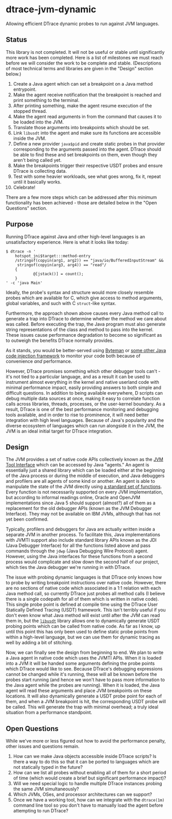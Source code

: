 # dtrace-jvm-dynamic

Allowing efficient DTrace dynamic probes to run against JVM languages.


## Status

This library is not completed. It will not be useful or stable until significantly more work has been completed. Here is a list of milestones we must reach before we will consider the work to be complete and stable. (Descriptions of most technical terms and libraries are given in the "Design" section below.)

1. Create a Java agent which can set a breakpoint on a Java method entrypoint.
2. Make the agent receive notification that the breakpoint is reached and print something to the terminal.
3. After printing something, make the agent resume execution of the stopped thread.
4. Make the agent read arguments in from the command that causes it to be loaded into the JVM.
5. Translate those arguments into breakpoints which should be set.
6. Link `libusdt` into the agent and make sure its functions are accessible inside the JVM.
7. Define a new provider `java$pid` and create static probes in that provider corresponding to the arguments passed into the agent. DTrace should be able to find these and set breakpoints on them, even though they aren't being called yet.
8. Make the breakpoints trigger their respective USDT probes and ensure DTrace is collecting data.
9. Test with some heavier workloads, see what goes wrong, fix it, repeat until it basically works.
10. Celebrate!

There are a few more steps which can be addressed after this minimum functionality has been achieved - those are detailed below in the "Open Questions" section.


## Purpose

Running DTrace against Java and other high-level languages is an unsatisfactory experience. Here is what it looks like today:

    $ dtrace -n '
        hotspot_jni$target:::method-entry
        /stringof(copyin(arg1, arg2)) == "java/io/BufferedInputStream" &&
         stringof(copyin(arg3, arg4)) == "read"/
        {
                @[jstack()] = count();
        }
    ' -c 'java Main'

Ideally, the probe's syntax and structure would more closely resemble probes which are available for C, which give access to method arguments, global variables, and such with C `struct`-like syntax.

Furthermore, the approach shown above causes every Java method call to generate a trap into DTrace to determine whether the method we care about was called. Before executing the trap, the Java program must also generate string representations of the class and method to pass into the kernel. These issues cause performance degradation to become so significant as to outweigh the benefits DTrace normally provides.

As it stands, you would be better-served using [Byteman](https://www.jboss.org/byteman) or [some other Java code injection framework](http://java.dzone.com/articles/practical-introduction-code) to monitor your code both because of convenience *and* performance.

However, DTrace promises something which other debugger tools can't - it's not tied to a particular language, and as a result it can be used to instrument almost everything in the kernel and native userland code with minimal performance impact, easily providing answers to both simple and difficult questions. In addition to being available everywhere, D scripts can debug multiple data sources at once, making it easy to correlate function calls across libraries, threads, processes, or the user-kernel boundary. As a result, DTrace is one of the best performance monitoring and debugging tools available, and in order to rise to prominence, it will need better integration with high level languages. Because of Java's popularity and the diverse ecosystem of languages which can run alongside it in the JVM, the JVM is an ideal initial target for DTrace integration.


## Design

The JVM provides a set of native code APIs collectively known as the [JVM Tool Interface](http://www.oracle.com/technetwork/articles/javase/jvmti-136367.html) which can be accessed by Java "agents." An agent is essentially just a shared library which can be loaded either at the beginning of the Java process or during the middle of execution, and Java debuggers and profilers are all agents of some kind or another. An agent is able to manipulate the state of the JVM directly using [a standard set of functions](http://docs.oracle.com/javase/1.5.0/docs/guide/jvmti/jvmti.html#FunctionIndex). Every function is not necessarily supported on every JVM implementation, but according to informal readings online, Oracle and OpenJVM implementations since Java 5 should support (almost?) all of them as a replacement for the old debugger APIs (known as the JVM Debugger Interface). They may not be available on IBM JVMs, although that has not yet been confirmed.

Typically, profilers and debuggers for Java are actually written inside a separate JVM in another process. To facilitate this, Java implementations with JVMTI support also include standard library APIs known as the JDI (Java Debugger Interface) for all the functions listed above and pass commands through the `jdwp` (Java Debugging Wire Protocol) agent. However, using the Java interfaces for these functions from a second process would complicate and slow down the second half of our project, which ties the Java debugger we're running in with DTrace.

The issue with probing dynamic languages is that DTrace only knows how to probe by writing breakpoint instructions over native code. However, there are no sections of native code which associated in a 1:1 relation with each Java method call, so currently DTrace just probes all method calls (I believe there is a single codepath for all of them which is written in native code). This single probe point is defined at compile time using the DTrace User Statically Defined Tracing (USDT) framework. This isn't terribly useful if you don't even know what Java method will exist until after the JVM can read them in, but the [`libusdt`](https://github.com/chrisa/libusdt) library allows one to dynamically generate USDT probing points which can be called from native code. As far as I know, up until this point this has only been used to define static probe points from within a high-level language, but we can use them for dynamic tracing as well by adding a bit of stitching.

Now, we can finally see the design from beginning to end. We plan to write a Java agent in native code which uses the JVMTI APIs. When it is loaded into a JVM it will be handed some arguments defining the probe points which DTrace would like to see. Because DTrace's debugging expressions cannot be changed while it's running, these will all be known before the probes start running (and hence we won't have to pass more information to the Java agent while the probes are running). When it is loaded, the Java agent will read these arguments and place JVM breakpoints on these locations. It will also dynamically generate a USDT probe point for each of them, and when a JVM breakpoint is hit, the corresponding USDT probe will be called. This will generate the trap with minimal overhead; a truly ideal situation from a performance standpoint.


## Open Questions

While we've more or less figured out how to avoid the performance penalty, other issues and questions remain.

1. How can we make Java objects accessible inside DTrace scripts? Is there a way to do this so that it can be ported to languages which are not statically typed in the future?
2. How can we list all probes without enabling all of them for a short period of time (which would create a brief but significant performance impact)?
3. Will we need special logic to handle multiple DTrace instances probing the same JVM simultaneously?
4. Which JVMs, OSes, and processor architectures can we support?
5. Once we have a working tool, how can we integrate with the `dtrace(1m)` command line tool so you don't have to manually load the agent before attempting to run DTrace?
